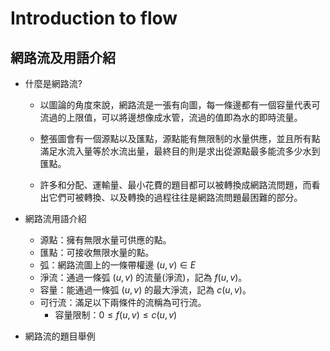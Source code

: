 # Introduction to flow

## 網路流及用語介紹

* 什麼是網路流?

    * 以圖論的角度來說，網路流是一張有向圖，每一條邊都有一個容量代表可流過的上限值，可以將邊想像成水管，流過的值即為水的即時流量。
   
   * 整張圖會有一個源點以及匯點，源點能有無限制的水量供應，並且所有點滿足水流入量等於水流出量，最終目的則是求出從源點最多能流多少水到匯點。 
   
   * 許多和分配、運輸量、最小花費的題目都可以被轉換成網路流問題，而看出它們可被轉換、以及轉換的過程往往是網路流問題最困難的部分。

* 網路流用語介紹

  * 源點：擁有無限水量可供應的點。
  * 匯點：可接收無限水量的點。
  * 弧：網路流圖上的一條帶權邊 $(u, v) \in E$
  * 淨流：通過一條弧 $(u, v)$ 的流量(淨流)，記為 $f(u, v)$。
  * 容量：能通過一條弧 $(u, v)$ 的最大淨流，記為 $c(u, v)$。
  * 可行流：滿足以下兩條件的流稱為可行流。
    * 容量限制：$0 \leq f(u, v) \leq c(u, v)$

* 網路流的題目舉例

